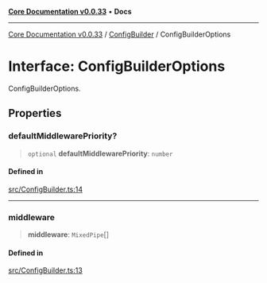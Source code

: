 [**Core Documentation v0.0.33**](../../README.md) • **Docs**

***

[Core Documentation v0.0.33](../../modules.md) / [ConfigBuilder](../README.md) / ConfigBuilderOptions

# Interface: ConfigBuilderOptions

ConfigBuilderOptions.

## Properties

### defaultMiddlewarePriority?

> `optional` **defaultMiddlewarePriority**: `number`

#### Defined in

[src/ConfigBuilder.ts:14](https://github.com/stonemjs/core/blob/08021ed6e90932028c37aa9d72d99b714efcda42/src/ConfigBuilder.ts#L14)

***

### middleware

> **middleware**: `MixedPipe`[]

#### Defined in

[src/ConfigBuilder.ts:13](https://github.com/stonemjs/core/blob/08021ed6e90932028c37aa9d72d99b714efcda42/src/ConfigBuilder.ts#L13)
